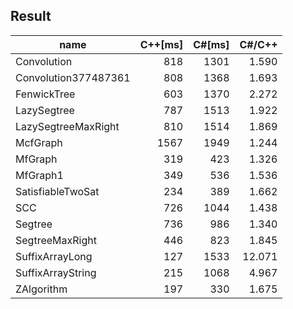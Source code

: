 ## Result

name|C++[ms]|C#[ms]|C#/C++
---|---:|---:|---:
Convolution|818|1301|1.590
Convolution377487361|808|1368|1.693 
FenwickTree|603|1370|2.272
LazySegtree|787|1513|1.922
LazySegtreeMaxRight|810|1514|1.869
McfGraph|1567|1949|1.244
MfGraph|319|423|1.326
MfGraph1|349|536|1.536
SatisfiableTwoSat|234|389|1.662
SCC|726|1044|1.438
Segtree|736|986|1.340
SegtreeMaxRight|446|823|1.845
SuffixArrayLong|127|1533|12.071
SuffixArrayString|215|1068|4.967
ZAlgorithm|197|330|1.675
